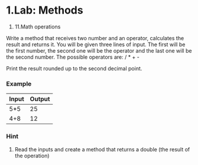 ﻿# 1.Lab: Methods


1. 11.Math operations

Write a method that receives two number and an operator, calculates the result and returns it. You will be given three lines of input. The first will be the first number, the second one will be the operator and the last one will be the second number. The possible operators are: / \* + -

Print the result rounded up to the second decimal point.

### Example

| **Input** | **Output** |
| --- | --- |
| 5\*5 | 25 |
| 4+8 | 12 |

### Hint

1. Read the inputs and create a method that returns a double (the result of the operation)